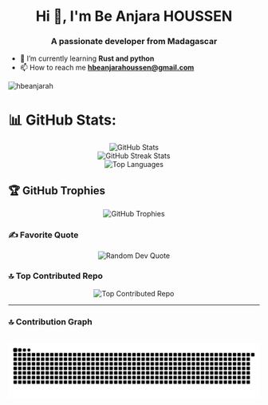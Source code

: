 <h1 align="center">Hi 👋, I'm Be Anjara HOUSSEN</h1>
<h3 align="center">A passionate developer from Madagascar</h3>

- 🔭 I’m currently learning **Rust and python**
- 📫 How to reach me **hbeanjarahoussen@gmail.com**

<p align="left"> <img src="https://komarev.com/ghpvc/?username=hbeanjarah&label=Profile%20views&color=0e75b6&style=flat" alt="hbeanjarah" /> </p>

# 📊 GitHub Stats:

<div align="center">
  <img src="https://github-readme-stats.vercel.app/api?username=hbeanjarah&theme=city_light&hide_border=true&include_all_commits=true&count_private=true" alt="GitHub Stats" />
  <br/>
  <img src="https://github-readme-streak-stats.herokuapp.com/?user=hbeanjarah&theme=city_light&hide_border=true" alt="GitHub Streak Stats" />
  <br/>
  <img src="https://github-readme-stats.vercel.app/api/top-langs/?username=hbeanjarah&theme=city_light&hide_border=true&include_all_commits=true&count_private=true&layout=compact" alt="Top Languages" />
</div>

## 🏆 GitHub Trophies
<div align="center">
  <img src="https://github-profile-trophy.vercel.app/?username=hbeanjarah&theme=radical&no-frame=false&no-bg=true&margin-w=4" alt="GitHub Trophies" />
</div>

### ✍️ Favorite Quote
<div align="center">
  <img src="https://quotes-github-readme.vercel.app/api?type=vetical&theme=light" alt="Random Dev Quote" />
</div>

### 🔝 Top Contributed Repo
<div align="center">
  <img src="https://github-contributor-stats.vercel.app/api?username=hbeanjarah&limit=5&theme=flat&combine_all_yearly_contributions=true" alt="Top Contributed Repo" />
</div>

---
### 🔝 Contribution Graph
<br clear="both">
<img src="https://raw.githubusercontent.com/hbeanjarah/hbeanjarah/output/snake.svg" alt="Snake animation" />

<!-- Proudly created with GPRM ( https://gprm.itsvg.in ) -->
